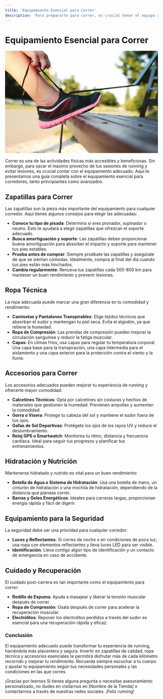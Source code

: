 ```yaml
---
title: 'Equipamiento Esencial para Correr'
description: 'Para prepararte para correr, es crucial tener el equipo adecuado que te permita disfrutar de tus sesiones de manera cómoda y segura'
---
```


# Equipamiento Esencial para Correr

![Equipamiento Esencial para Correr](assets/img/blogs/equipacion-correr.jpg)

Correr es una de las actividades físicas más accesibles y beneficiosas. Sin embargo, para sacar el máximo provecho de tus sesiones de running y evitar lesiones, es crucial contar con el equipamiento adecuado. Aquí te presentamos una guía completa sobre el equipamiento esencial para corredores, tanto principiantes como avanzados.

## Zapatillas para Correr

Las zapatillas son la pieza más importante del equipamiento para cualquier corredor. Aquí tienes algunos consejos para elegir las adecuadas:

- **Conoce tu tipo de pisada**: Determina si eres pronador, supinador o neutro. Esto te ayudará a elegir zapatillas que ofrezcan el soporte adecuado.
- **Busca amortiguación y soporte**: Las zapatillas deben proporcionar buena amortiguación para absorber el impacto y soporte para mantener tus pies estables.
- **Prueba antes de comprar**: Siempre pruébate las zapatillas y asegúrate de que se sientan cómodas. Idealmente, compra al final del día cuando tus pies están más hinchados.
- **Cambia regularmente**: Renueva tus zapatillas cada 500-800 km para mantener un buen rendimiento y prevenir lesiones.

## Ropa Técnica

La ropa adecuada puede marcar una gran diferencia en tu comodidad y rendimiento:

- **Camisetas y Pantalones Transpirables**: Elige tejidos técnicos que absorban el sudor y mantengan tu piel seca. Evita el algodón, ya que retiene la humedad.
- **Ropa de Compresión**: Las prendas de compresión pueden mejorar la circulación sanguínea y reducir la fatiga muscular.
- **Capas**: En climas fríos, usa capas para regular tu temperatura corporal. Una capa base para la transpiración, una capa intermedia para el aislamiento y una capa exterior para la protección contra el viento y la lluvia.

## Accesorios para Correr

Los accesorios adecuados pueden mejorar tu experiencia de running y ofrecerte mayor comodidad:

- **Calcetines Técnicos**: Opta por calcetines sin costuras y hechos de materiales que gestionen la humedad. Previenen ampollas y aumentan la comodidad.
- **Gorra o Visera**: Protege tu cabeza del sol y mantiene el sudor fuera de tus ojos.
- **Gafas de Sol Deportivas**: Protégete los ojos de los rayos UV y reduce el deslumbramiento.
- **Reloj GPS o Smartwatch**: Monitorea tu ritmo, distancia y frecuencia cardíaca. Ideal para seguir tus progresos y planificar tus entrenamientos.

## Hidratación y Nutrición

Mantenerse hidratado y nutrido es vital para un buen rendimiento:

- **Botella de Agua o Sistema de Hidratación**: Usa una botella de mano, un cinturón de hidratación o una mochila de hidratación, dependiendo de la distancia que planeas correr.
- **Barras y Geles Energéticos**: Ideales para carreras largas, proporcionan energía rápida y fácil de digerir.

## Equipamiento para la Seguridad

La seguridad debe ser una prioridad para cualquier corredor:

- **Luces y Reflectantes**: Si corres de noche o en condiciones de poca luz, usa ropa con elementos reflectantes y lleva luces LED para ser visible.
- **Identificación**: Lleva contigo algún tipo de identificación y un contacto de emergencia en caso de accidente.

## Cuidado y Recuperación

El cuidado post-carrera es tan importante como el equipamiento para correr:

- **Rodillo de Espuma**: Ayuda a masajear y liberar la tensión muscular después de correr.
- **Ropa de Compresión**: Úsala después de correr para acelerar la recuperación muscular.
- **Electrólitos**: Reponer los electrolitos perdidos a través del sudor es esencial para una recuperación rápida y eficaz.

### Conclusión

El equipamiento adecuado puede transformar tu experiencia de running, haciéndola más placentera y segura. Invertir en zapatillas de calidad, ropa técnica y accesorios esenciales te permitirá disfrutar más de cada kilómetro recorrido y mejorar tu rendimiento. Recuerda siempre escuchar a tu cuerpo y ajustar tu equipamiento según tus necesidades personales y las condiciones en las que corres.

¡Gracias por leernos Si tienes alguna pregunta o necesitas asesoramiento personalizado, no dudes en visitarnos en [Nombre de la Tienda] o contactarnos a través de nuestras redes sociales. ¡Feliz running!
